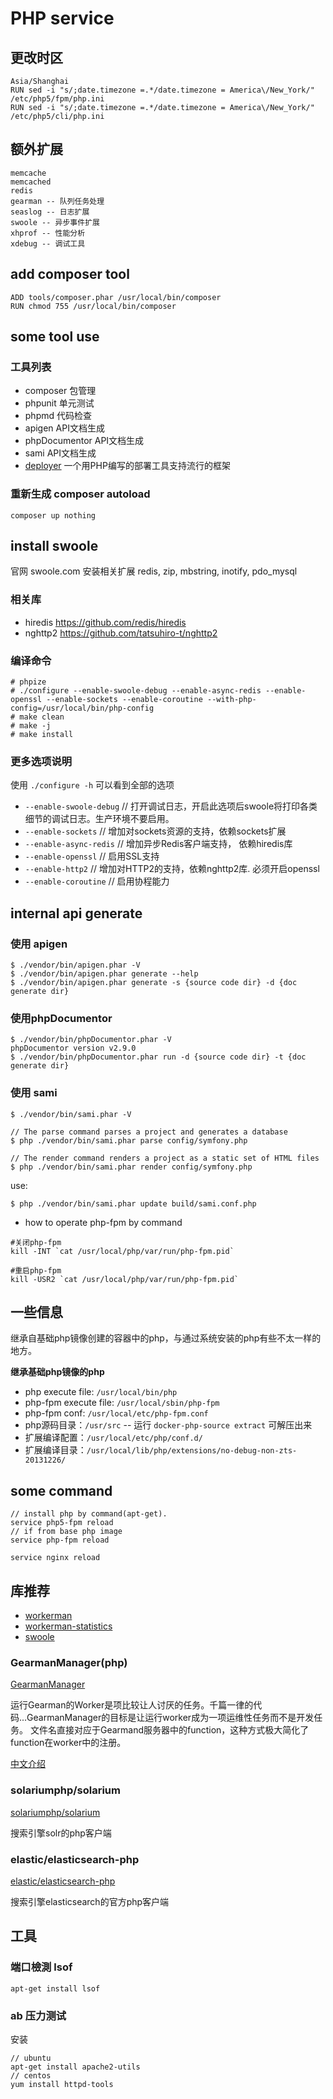 # PHP service

## 更改时区

```
Asia/Shanghai
RUN sed -i "s/;date.timezone =.*/date.timezone = America\/New_York/" /etc/php5/fpm/php.ini
RUN sed -i "s/;date.timezone =.*/date.timezone = America\/New_York/" /etc/php5/cli/php.ini
```

## 额外扩展

```
memcache
memcached
redis
gearman -- 队列任务处理
seaslog -- 日志扩展
swoole -- 异步事件扩展
xhprof -- 性能分析
xdebug -- 调试工具
```

## add composer tool

```
ADD tools/composer.phar /usr/local/bin/composer
RUN chmod 755 /usr/local/bin/composer
```

## some tool use

### 工具列表

- composer 包管理
- phpunit 单元测试
- phpmd 代码检查
- apigen API文档生成
- phpDocumentor API文档生成
- sami API文档生成
- [deployer](https://deployer.org/releases/v4.0.1/deployer.phar) 一个用PHP编写的部署工具支持流行的框架

### 重新生成 composer autoload

```
composer up nothing
```

## install swoole 

官网 swoole.com
安装相关扩展 redis, zip, mbstring, inotify, pdo_mysql

### 相关库 

- hiredis https://github.com/redis/hiredis
- nghttp2 https://github.com/tatsuhiro-t/nghttp2

### 编译命令

```
# phpize
# ./configure --enable-swoole-debug --enable-async-redis --enable-openssl --enable-sockets --enable-coroutine --with-php-config=/usr/local/bin/php-config
# make clean
# make -j
# make install
```

### 更多选项说明

使用 `./configure -h` 可以看到全部的选项

- `--enable-swoole-debug`  // 打开调试日志，开启此选项后swoole将打印各类细节的调试日志。生产环境不要启用。
- `--enable-sockets`       // 增加对sockets资源的支持，依赖sockets扩展
- `--enable-async-redis`   // 增加异步Redis客户端支持， 依赖hiredis库
- `--enable-openssl`       // 启用SSL支持
- `--enable-http2`         // 增加对HTTP2的支持，依赖nghttp2库. 必须开启openssl
- `--enable-coroutine`       // 启用协程能力


## internal api generate

### 使用 apigen

```
$ ./vendor/bin/apigen.phar -V
$ ./vendor/bin/apigen.phar generate --help
$ ./vendor/bin/apigen.phar generate -s {source code dir} -d {doc generate dir}
```

### 使用phpDocumentor

```
$ ./vendor/bin/phpDocumentor.phar -V
phpDocumentor version v2.9.0
$ ./vendor/bin/phpDocumentor.phar run -d {source code dir} -t {doc generate dir}
```

### 使用 sami

```
$ ./vendor/bin/sami.phar -V
 
// The parse command parses a project and generates a database
$ php ./vendor/bin/sami.phar parse config/symfony.php

// The render command renders a project as a static set of HTML files
$ php ./vendor/bin/sami.phar render config/symfony.php
```

use:

```
$ php ./vendor/bin/sami.phar update build/sami.conf.php
```

- how to operate php-fpm by command

```
#关闭php-fpm
kill -INT `cat /usr/local/php/var/run/php-fpm.pid`
 
#重启php-fpm
kill -USR2 `cat /usr/local/php/var/run/php-fpm.pid`
```

## 一些信息

继承自基础php镜像创建的容器中的php，与通过系统安装的php有些不太一样的地方。

**继承基础php镜像的php**

- php execute file: `/usr/local/bin/php`
- php-fpm execute file: `/usr/local/sbin/php-fpm`
- php-fpm conf: `/usr/local/etc/php-fpm.conf`
- php源码目录：`/usr/src` -- 运行 `docker-php-source extract` 可解压出来
- 扩展编译配置：`/usr/local/etc/php/conf.d/`
- 扩展编译目录：`/usr/local/lib/php/extensions/no-debug-non-zts-20131226/`

## some command

```
// install php by command(apt-get).
service php5-fpm reload
// if from base php image
service php-fpm reload

service nginx reload
```

## 库推荐

- [workerman](https://github.com/walkor/workerman)
- [workerman-statistics](https://github.com/walkor/workerman-statistics)
- [swoole](https://github.com/swoole/swoole-src)

### GearmanManager(php)

[GearmanManager](https://github.com/brianlmoon/GearmanManager)

运行Gearman的Worker是项比较让人讨厌的任务。千篇一律的代码...GearmanManager的目标是让运行worker成为一项运维性任务而不是开发任务。
文件名直接对应于Gearmand服务器中的function，这种方式极大简化了function在worker中的注册。

[中文介绍](http://www.cnblogs.com/x3d/p/gearman-worker-manager.html)

### solariumphp/solarium

[solariumphp/solarium](https://github.com/solariumphp/solarium)

搜索引擎solr的php客户端

### elastic/elasticsearch-php

[elastic/elasticsearch-php](https://github.com/elastic/elasticsearch-php)

搜索引擎elasticsearch的官方php客户端

## 工具

### 端口檢測 lsof

```
apt-get install lsof
```

### ab 压力测试

安装

```
// ubuntu
apt-get install apache2-utils
// centos
yum install httpd-tools
```
